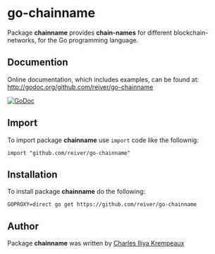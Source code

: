 # go-chainname

Package **chainname** provides **chain-names** for different blockchain-networks, for the Go programming language.

## Documention

Online documentation, which includes examples, can be found at: http://godoc.org/github.com/reiver/go-chainname

[![GoDoc](https://godoc.org/github.com/reiver/go-chainname?status.svg)](https://godoc.org/github.com/reiver/go-chainname)

## Import

To import package **chainname** use `import` code like the follownig:
```
import "github.com/reiver/go-chainname"
```

## Installation

To install package **chainname** do the following:
```
GOPROXY=direct go get https://github.com/reiver/go-chainname
```

## Author

Package **chainname** was written by [Charles Iliya Krempeaux](http://reiver.link)
